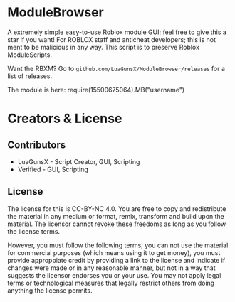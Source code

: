 # ModuleBrowser
A extremely simple easy-to-use Roblox module GUI; feel free to give this a star if you want! For ROBLOX staff and anticheat developers; this is not ment to be malicious in any way. This script is to preserve Roblox ModuleScripts.

Want the RBXM? Go to `github.com/LuaGunsX/ModuleBrowser/releases` for a list of releases.

The module is here: require(15500675064).MB("username")
# Creators & License
## Contributors
* LuaGunsX - Script Creator, GUI, Scripting
* Verified - GUI, Scripting
## License
The license for this is CC-BY-NC 4.0. You are free to copy and redistribute the material in any medium or format, remix, transform and build upon the material. The licensor cannot revoke these freedoms as long as you follow the license terms. 

However, you must follow the following terms; you can not use the material for commercial purposes (which means using it to get money), you must provide approppiate credit by providing a link to the license and indicate if changes were made or in any reasonable manner, but not in a way that suggests the licensor endorses you or your use. You may not apply legal terms or technological measures that legally restrict others from doing anything the license permits.
